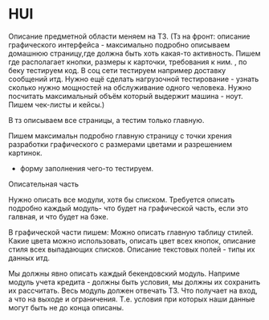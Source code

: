 # HUI

Описание предметной области меняем на ТЗ. (Тз на фронт: описание графического интерфейса - максимально подробно описываем домашнюю страницу,где должна быть хоть какая-то активность. Пишем где располагает кнопки, размеры к карточки, требования к ним. , по беку тестируем код. В соц сети тестируем например доставку сообщений итд. Нужно ещё сделать нагрузочной тестирование - узнать сколько нужно мощностей на обслуживание одного человека. Нужно посчитать максимальный объём который выдержит машина - ноут. Пишем чек-листы и кейсы.)

В тз описываем все страницы, а тестим только главную.

Пишем максимальн подробно главную страницу с точки хрения разработки графического  с размерами цветами и разрешением картинок.

+ форму заполнения чего-то тестируем.

Описательная часть 

Нужно описать все модули, хотя бы списком.
Требуется описать подробно каждый модуль- что будет на графической часть, если это галвная, и что будет на бэке.

В графической части пишем: Можно описать главную таблицу стилей. Какие цвета можно использовать, описать цвет всех кнопок, описание стиля всех выпадающих списков. Описание текстовых полей - типы их данных итд. 

Мы должны явно описать каждый бекендовский модуль. Наприме модуль учета кредита - должны быть условия, мы должны их сохранить их рассчитать. Весь модуль должен отвечать ТЗ. Что получает на вход, а что на выходе и ограничения. Т.е. условия при которых наши данные могут быть не до конца описаны. 